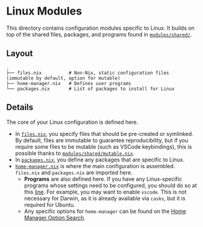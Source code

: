# Linux Modules

This directory contains configuration modules specific to Linux. It builds on top of the shared files, packages, and programs found in [`modules/shared/`](./../shared/README.md).

## Layout

```text
.
├── files.nix          # Non-Nix, static configuration files (immutable by default, option for mutable)
├── home-manager.nix   # Defines user programs
└── packages.nix       # List of packages to install for Linux
```

## Details

The core of your Linux configuration is defined here.

+ In [`files.nix`](./files.nix), you specify files that should be pre-created or symlinked. By default, files are immutable to guarantee reproducibility, but if you require some files to be mutable (such as VSCode keybindings), this is possible thanks to [`modules/shared/mutable.nix`](./../shared/mutable.nix).
+ In [`packages.nix`](./packages.nix), you define any packages that are specific to Linux.
+ [`home-manager.nix`](./home-manager.nix) is where the main configuration is assembled. `files.nix` and `packages.nix` are imported here.
  + **Programs** are also defined here. If you have any Linux-specific programs whose settings need to be configured, you should do so at this [line](./home-manager.nix#L34). For example, you may want to enable `vscode`. This is not necessary for Darwin, as it is already available via `casks`, but it is required for Ubuntu.
  + Any specific options for `home-manager` can be found on the [Home Manager Option Search](https://home-manager-options.extranix.com/).
